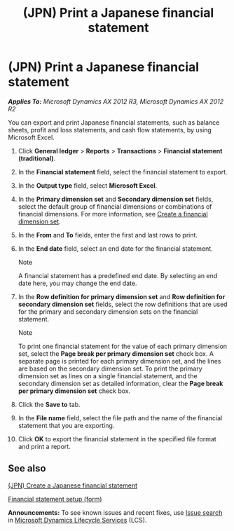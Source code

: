 ﻿---
title: (JPN) Print a Japanese financial statement
TOCTitle: (JPN) Print a Japanese financial statement
ms:assetid: 10877d0c-a18d-4c58-95e5-a9e52b9785b4
ms:mtpsurl: https://technet.microsoft.com/en-us/library/JJ711005(v=AX.60)
ms:contentKeyID: 49386416
ms.date: 04/18/2014
mtps_version: v=AX.60
f1_keywords:
- Print
- financial statement
- Japanese
- (JPN)
- Japan
---

# (JPN) Print a Japanese financial statement 


_**Applies To:** Microsoft Dynamics AX 2012 R3, Microsoft Dynamics AX 2012 R2_

You can export and print Japanese financial statements, such as balance sheets, profit and loss statements, and cash flow statements, by using Microsoft Excel.

1.  Click **General ledger** \> **Reports** \> **Transactions** \> **Financial statement (traditional)**.

2.  In the **Financial statement** field, select the financial statement to export.

3.  In the **Output type** field, select **Microsoft Excel**.

4.  In the **Primary dimension set** and **Secondary dimension set** fields, select the default group of financial dimensions or combinations of financial dimensions. For more information, see [Create a financial dimension set](create-a-financial-dimension-set.md).

5.  In the **From** and **To** fields, enter the first and last rows to print.

6.  In the **End date** field, select an end date for the financial statement.
    

    > [!NOTE]
    > <P>A financial statement has a predefined end date. By selecting an end date here, you may change the end date.</P>



7.  In the **Row definition for primary dimension set** and **Row definition for secondary dimension set** fields, select the row definitions that are used for the primary and secondary dimension sets on the financial statement.
    

    > [!NOTE]
    > <P>To print one financial statement for the value of each primary dimension set, select the <STRONG>Page break per primary dimension set</STRONG> check box. A separate page is printed for each primary dimension set, and the lines are based on the secondary dimension set. To print the primary dimension set as lines on a single financial statement, and the secondary dimension set as detailed information, clear the <STRONG>Page break per primary dimension set</STRONG> check box.</P>



8.  Click the **Save to** tab.

9.  In the **File name** field, select the file path and the name of the financial statement that you are exporting.

10. Click **OK** to export the financial statement in the specified file format and print a report.

## See also

[(JPN) Create a Japanese financial statement](jpn-create-a-japanese-financial-statement.md)

[Financial statement setup (form)](https://technet.microsoft.com/en-us/library/aa600912\(v=ax.60\))

  
**Announcements:** To see known issues and recent fixes, use [Issue search](http://go.microsoft.com/fwlink/?linkid=389258) in [Microsoft Dynamics Lifecycle Services](http://go.microsoft.com/fwlink/?linkid=306505) (LCS).

